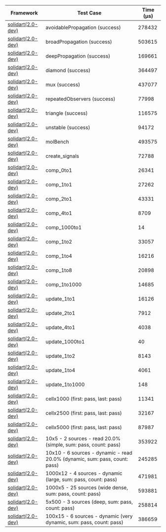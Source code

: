 | Framework | Test Case | Time (μs) |
| --- | --- | --- |
| [solidart(2.0-dev)](https://github.com/nank1ro/solidart/tree/dev) | avoidablePropagation (success) | 278432 |
| [solidart(2.0-dev)](https://github.com/nank1ro/solidart/tree/dev) | broadPropagation (success) | 503615 |
| [solidart(2.0-dev)](https://github.com/nank1ro/solidart/tree/dev) | deepPropagation (success) | 169661 |
| [solidart(2.0-dev)](https://github.com/nank1ro/solidart/tree/dev) | diamond (success) | 364497 |
| [solidart(2.0-dev)](https://github.com/nank1ro/solidart/tree/dev) | mux (success) | 437077 |
| [solidart(2.0-dev)](https://github.com/nank1ro/solidart/tree/dev) | repeatedObservers (success) | 77998 |
| [solidart(2.0-dev)](https://github.com/nank1ro/solidart/tree/dev) | triangle (success) | 116575 |
| [solidart(2.0-dev)](https://github.com/nank1ro/solidart/tree/dev) | unstable (success) | 94172 |
| [solidart(2.0-dev)](https://github.com/nank1ro/solidart/tree/dev) | molBench | 493575 |
| [solidart(2.0-dev)](https://github.com/nank1ro/solidart/tree/dev) | create_signals | 72788 |
| [solidart(2.0-dev)](https://github.com/nank1ro/solidart/tree/dev) | comp_0to1 | 26341 |
| [solidart(2.0-dev)](https://github.com/nank1ro/solidart/tree/dev) | comp_1to1 | 27262 |
| [solidart(2.0-dev)](https://github.com/nank1ro/solidart/tree/dev) | comp_2to1 | 43331 |
| [solidart(2.0-dev)](https://github.com/nank1ro/solidart/tree/dev) | comp_4to1 | 8709 |
| [solidart(2.0-dev)](https://github.com/nank1ro/solidart/tree/dev) | comp_1000to1 | 14 |
| [solidart(2.0-dev)](https://github.com/nank1ro/solidart/tree/dev) | comp_1to2 | 33057 |
| [solidart(2.0-dev)](https://github.com/nank1ro/solidart/tree/dev) | comp_1to4 | 16216 |
| [solidart(2.0-dev)](https://github.com/nank1ro/solidart/tree/dev) | comp_1to8 | 20898 |
| [solidart(2.0-dev)](https://github.com/nank1ro/solidart/tree/dev) | comp_1to1000 | 14685 |
| [solidart(2.0-dev)](https://github.com/nank1ro/solidart/tree/dev) | update_1to1 | 16126 |
| [solidart(2.0-dev)](https://github.com/nank1ro/solidart/tree/dev) | update_2to1 | 7912 |
| [solidart(2.0-dev)](https://github.com/nank1ro/solidart/tree/dev) | update_4to1 | 4038 |
| [solidart(2.0-dev)](https://github.com/nank1ro/solidart/tree/dev) | update_1000to1 | 40 |
| [solidart(2.0-dev)](https://github.com/nank1ro/solidart/tree/dev) | update_1to2 | 8143 |
| [solidart(2.0-dev)](https://github.com/nank1ro/solidart/tree/dev) | update_1to4 | 4061 |
| [solidart(2.0-dev)](https://github.com/nank1ro/solidart/tree/dev) | update_1to1000 | 148 |
| [solidart(2.0-dev)](https://github.com/nank1ro/solidart/tree/dev) | cellx1000 (first: pass, last: pass) | 11341 |
| [solidart(2.0-dev)](https://github.com/nank1ro/solidart/tree/dev) | cellx2500 (first: pass, last: pass) | 32167 |
| [solidart(2.0-dev)](https://github.com/nank1ro/solidart/tree/dev) | cellx5000 (first: pass, last: pass) | 87987 |
| [solidart(2.0-dev)](https://github.com/nank1ro/solidart/tree/dev) | 10x5 - 2 sources - read 20.0% (simple, sum: pass, count: pass) | 353922 |
| [solidart(2.0-dev)](https://github.com/nank1ro/solidart/tree/dev) | 10x10 - 6 sources - dynamic - read 20.0% (dynamic, sum: pass, count: pass) | 245285 |
| [solidart(2.0-dev)](https://github.com/nank1ro/solidart/tree/dev) | 1000x12 - 4 sources - dynamic (large, sum: pass, count: pass) | 471981 |
| [solidart(2.0-dev)](https://github.com/nank1ro/solidart/tree/dev) | 1000x5 - 25 sources (wide dense, sum: pass, count: pass) | 593881 |
| [solidart(2.0-dev)](https://github.com/nank1ro/solidart/tree/dev) | 5x500 - 3 sources (deep, sum: pass, count: pass) | 258814 |
| [solidart(2.0-dev)](https://github.com/nank1ro/solidart/tree/dev) | 100x15 - 6 sources - dynamic (very dynamic, sum: pass, count: pass) | 386659 |
